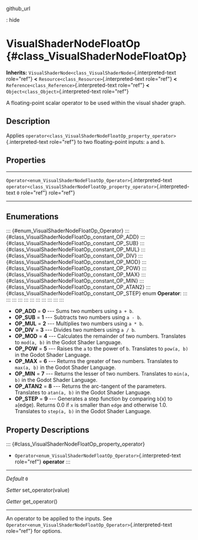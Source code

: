 github\_url

:   hide

VisualShaderNodeFloatOp {#class_VisualShaderNodeFloatOp}
=======================

**Inherits:**
`VisualShaderNode<class_VisualShaderNode>`{.interpreted-text role="ref"}
**\<** `Resource<class_Resource>`{.interpreted-text role="ref"} **\<**
`Reference<class_Reference>`{.interpreted-text role="ref"} **\<**
`Object<class_Object>`{.interpreted-text role="ref"}

A floating-point scalar operator to be used within the visual shader
graph.

Description
-----------

Applies
`operator<class_VisualShaderNodeFloatOp_property_operator>`{.interpreted-text
role="ref"} to two floating-point inputs: `a` and `b`.

Properties
----------

  --------------------------------------------------------------------- ------------------------------------------------------------------------------- -----
  `Operator<enum_VisualShaderNodeFloatOp_Operator>`{.interpreted-text   `operator<class_VisualShaderNodeFloatOp_property_operator>`{.interpreted-text   `0`
  role="ref"}                                                           role="ref"}                                                                     

  --------------------------------------------------------------------- ------------------------------------------------------------------------------- -----

Enumerations
------------

::: {#enum_VisualShaderNodeFloatOp_Operator}
::: {#class_VisualShaderNodeFloatOp_constant_OP_ADD}
::: {#class_VisualShaderNodeFloatOp_constant_OP_SUB}
::: {#class_VisualShaderNodeFloatOp_constant_OP_MUL}
::: {#class_VisualShaderNodeFloatOp_constant_OP_DIV}
::: {#class_VisualShaderNodeFloatOp_constant_OP_MOD}
::: {#class_VisualShaderNodeFloatOp_constant_OP_POW}
::: {#class_VisualShaderNodeFloatOp_constant_OP_MAX}
::: {#class_VisualShaderNodeFloatOp_constant_OP_MIN}
::: {#class_VisualShaderNodeFloatOp_constant_OP_ATAN2}
::: {#class_VisualShaderNodeFloatOp_constant_OP_STEP}
enum **Operator**:
:::
:::
:::
:::
:::
:::
:::
:::
:::
:::
:::

-   **OP\_ADD** = **0** \-\-- Sums two numbers using `a + b`.
-   **OP\_SUB** = **1** \-\-- Subtracts two numbers using `a - b`.
-   **OP\_MUL** = **2** \-\-- Multiplies two numbers using `a * b`.
-   **OP\_DIV** = **3** \-\-- Divides two numbers using `a / b`.
-   **OP\_MOD** = **4** \-\-- Calculates the remainder of two numbers.
    Translates to `mod(a, b)` in the Godot Shader Language.
-   **OP\_POW** = **5** \-\-- Raises the `a` to the power of `b`.
    Translates to `pow(a, b)` in the Godot Shader Language.
-   **OP\_MAX** = **6** \-\-- Returns the greater of two numbers.
    Translates to `max(a, b)` in the Godot Shader Language.
-   **OP\_MIN** = **7** \-\-- Returns the lesser of two numbers.
    Translates to `min(a, b)` in the Godot Shader Language.
-   **OP\_ATAN2** = **8** \-\-- Returns the arc-tangent of the
    parameters. Translates to `atan(a, b)` in the Godot Shader Language.
-   **OP\_STEP** = **9** \-\-- Generates a step function by comparing
    `b`(x) to `a`(edge). Returns 0.0 if `x` is smaller than `edge` and
    otherwise 1.0. Translates to `step(a, b)` in the Godot Shader
    Language.

Property Descriptions
---------------------

::: {#class_VisualShaderNodeFloatOp_property_operator}
-   `Operator<enum_VisualShaderNodeFloatOp_Operator>`{.interpreted-text
    role="ref"} **operator**
:::

  ----------- ----------------------
  *Default*   `0`

  *Setter*    set\_operator(value)

  *Getter*    get\_operator()
  ----------- ----------------------

An operator to be applied to the inputs. See
`Operator<enum_VisualShaderNodeFloatOp_Operator>`{.interpreted-text
role="ref"} for options.
